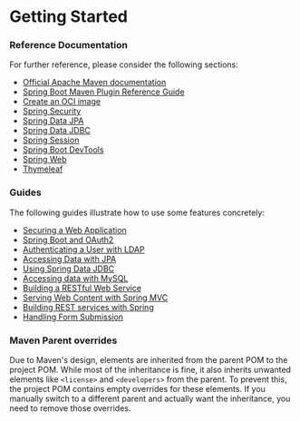# Getting Started

### Reference Documentation
For further reference, please consider the following sections:

* [Official Apache Maven documentation](https://maven.apache.org/guides/index.html)
* [Spring Boot Maven Plugin Reference Guide](https://docs.spring.io/spring-boot/3.4.3.RELEASE/maven-plugin)
* [Create an OCI image](https://docs.spring.io/spring-boot/3.4.3.RELEASE/maven-plugin/build-image.html)
* [Spring Security](https://docs.spring.io/spring-boot/3.4.3.RELEASE/reference/web/spring-security.html)
* [Spring Data JPA](https://docs.spring.io/spring-boot/3.4.3.RELEASE/reference/data/sql.html#data.sql.jpa-and-spring-data)
* [Spring Data JDBC](https://docs.spring.io/spring-boot/3.4.3.RELEASE/reference/data/sql.html#data.sql.jdbc)
* [Spring Session](https://docs.spring.io/spring-session/reference/)
* [Spring Boot DevTools](https://docs.spring.io/spring-boot/3.4.3.RELEASE/reference/using/devtools.html)
* [Spring Web](https://docs.spring.io/spring-boot/3.4.3.RELEASE/reference/web/servlet.html)
* [Thymeleaf](https://docs.spring.io/spring-boot/3.4.3.RELEASE/reference/web/servlet.html#web.servlet.spring-mvc.template-engines)

### Guides
The following guides illustrate how to use some features concretely:

* [Securing a Web Application](https://spring.io/guides/gs/securing-web/)
* [Spring Boot and OAuth2](https://spring.io/guides/tutorials/spring-boot-oauth2/)
* [Authenticating a User with LDAP](https://spring.io/guides/gs/authenticating-ldap/)
* [Accessing Data with JPA](https://spring.io/guides/gs/accessing-data-jpa/)
* [Using Spring Data JDBC](https://github.com/spring-projects/spring-data-examples/tree/master/jdbc/basics)
* [Accessing data with MySQL](https://spring.io/guides/gs/accessing-data-mysql/)
* [Building a RESTful Web Service](https://spring.io/guides/gs/rest-service/)
* [Serving Web Content with Spring MVC](https://spring.io/guides/gs/serving-web-content/)
* [Building REST services with Spring](https://spring.io/guides/tutorials/rest/)
* [Handling Form Submission](https://spring.io/guides/gs/handling-form-submission/)

### Maven Parent overrides

Due to Maven's design, elements are inherited from the parent POM to the project POM.
While most of the inheritance is fine, it also inherits unwanted elements like `<license>` and `<developers>` from the parent.
To prevent this, the project POM contains empty overrides for these elements.
If you manually switch to a different parent and actually want the inheritance, you need to remove those overrides.

